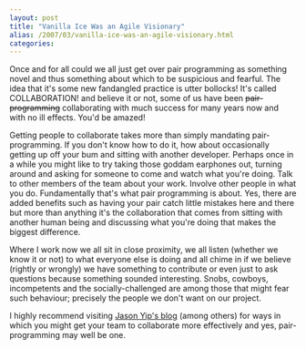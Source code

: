 ```yaml
---
layout: post
title: "Vanilla Ice Was an Agile Visionary"
alias: /2007/03/vanilla-ice-was-an-agile-visionary.html
categories:
---
```

Once and for all could we all just get over pair programming as something novel and thus something about which to be suspicious and fearful. The idea that it's some new fandangled practice is utter bollocks! It's called COLLABORATION! and believe it or not, some of us have been <strike>pair-programming</strike> collaborating with much success for many years now and with no ill effects. You'd be amazed!

Getting people to collaborate takes more than simply mandating pair-programming. If you don't know how to do it, how about occasionally getting up off your bum and sitting with another developer. Perhaps once in a while you might like to try taking those goddam earphones out, turning around and asking for someone to come and watch what you're doing. Talk to other members of the team about your work. Involve other people in what you do. Fundamentally that's what pair programming is about. Yes, there are added benefits such as having your pair catch little mistakes here and there but more than anything it's the collaboration that comes from sitting with another human being and discussing what you're doing that makes the biggest difference.

Where I work now we all sit in close proximity, we all listen (whether we know it or not) to what everyone else is doing and all chime in if we believe (rightly or wrongly) we have something to contribute or even just to ask questions because something sounded interesting. Snobs, cowboys, incompetents and the socially-challenged are among those that might fear such behaviour; precisely the people we don't want on our project.

I highly recommend visiting [Jason Yip's blog](http://jchyip.blogspot.com/) (among others) for ways in which you might get your team to collaborate more effectively and yes, pair-programming may well be one.
